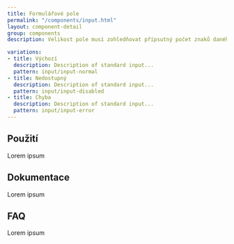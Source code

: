 ```yaml
---
title: Formulářové pole
permalink: "/components/input.html"
layout: component-detail
group: components
description: Velikost pole musí zohledňovat přípsutný počet znaků daného datového pole (proporčně přizpůsobené údajům, které do nich budou zadávané). Je potřeba se ujistit, že budou uživatelé schopni potřebné údaje zadat i na menších obrazovkách. Na menších obrazovkách je vhodné roztáhnout pole přes celou šířku obrazovky

variations:
- title: Výchozí
  description: Description of standard input...
  pattern: input/input-normal
- title: Nedostupný
  description: Description of standard input...
  pattern: input/input-disabled
- title: Chyba
  description: Description of standard input...
  pattern: input/input-error
---
```


## Použití

Lorem ipsum

## Dokumentace

Lorem ipsum

## FAQ

Lorem ipsum